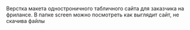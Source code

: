 Верстка макета одностроничного табличного сайта для заказчика на фрилансе. В папке screen можно посмотреть как выглядит сайт, не скачива файлы 
